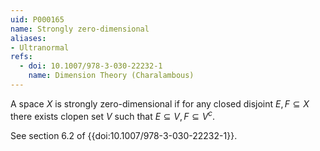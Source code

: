 ```yaml
---
uid: P000165
name: Strongly zero-dimensional
aliases:
- Ultranormal
refs:
  - doi: 10.1007/978-3-030-22232-1
    name: Dimension Theory (Charalambous)
---
```


A space $X$ is strongly zero-dimensional if for any closed disjoint $E, F\subseteq X$ there exists clopen set $V$ such that $E\subseteq V, F\subseteq V^c$.

See section 6.2 of {{doi:10.1007/978-3-030-22232-1}}.
